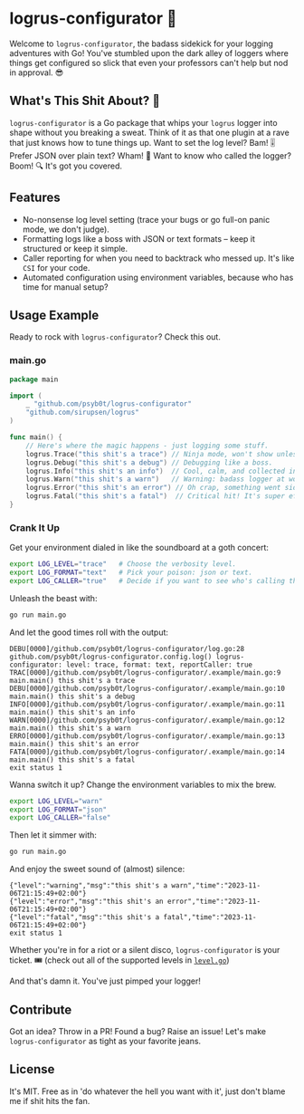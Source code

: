 # logrus-configurator 🤖

Welcome to `logrus-configurator`, the badass sidekick for your logging adventures with Go! You've stumbled upon the dark alley of loggers where things get configured so slick that even your professors can't help but nod in approval. 😎

## What's This Shit About? 💩

`logrus-configurator` is a Go package that whips your `logrus` logger into shape without you breaking a sweat. Think of it as that one plugin at a rave that just knows how to tune things up. Want to set the log level? Bam! 🎚️ Prefer JSON over plain text? Wham! 📄 Want to know who called the logger? Boom! 🔍 It's got you covered.

## Features

- No-nonsense log level setting (trace your bugs or go full-on panic mode, we don't judge).
- Formatting logs like a boss with JSON or text formats – keep it structured or keep it simple.
- Caller reporting for when you need to backtrack who messed up. It's like `CSI` for your code.
- Automated configuration using environment variables, because who has time for manual setup?

## Usage Example

Ready to rock with `logrus-configurator`? Check this out.

### main.go

```go
package main

import (
	_ "github.com/psyb0t/logrus-configurator"
	"github.com/sirupsen/logrus"
)

func main() {
	// Here's where the magic happens - just logging some stuff.
	logrus.Trace("this shit's a trace") // Ninja mode, won't show unless you want it to.
	logrus.Debug("this shit's a debug") // Debugging like a boss.
	logrus.Info("this shit's an info")  // Cool, calm, and collected info.
	logrus.Warn("this shit's a warn")   // Warning: badass logger at work.
	logrus.Error("this shit's an error") // Oh crap, something went sideways.
	logrus.Fatal("this shit's a fatal")  // Critical hit! It's super effective!
}
```

### Crank It Up

Get your environment dialed in like the soundboard at a goth concert:

```bash
export LOG_LEVEL="trace"   # Choose the verbosity level.
export LOG_FORMAT="text"   # Pick your poison: json or text.
export LOG_CALLER="true"   # Decide if you want to see who's calling the logs.
```

Unleash the beast with:

```bash
go run main.go
```

And let the good times roll with the output:

```plaintext
DEBU[0000]/github.com/psyb0t/logrus-configurator/log.go:28 github.com/psyb0t/logrus-configurator.config.log() logrus-configurator: level: trace, format: text, reportCaller: true
TRAC[0000]/github.com/psyb0t/logrus-configurator/.example/main.go:9 main.main() this shit's a trace
DEBU[0000]/github.com/psyb0t/logrus-configurator/.example/main.go:10 main.main() this shit's a debug
INFO[0000]/github.com/psyb0t/logrus-configurator/.example/main.go:11 main.main() this shit's an info
WARN[0000]/github.com/psyb0t/logrus-configurator/.example/main.go:12 main.main() this shit's a warn
ERRO[0000]/github.com/psyb0t/logrus-configurator/.example/main.go:13 main.main() this shit's an error
FATA[0000]/github.com/psyb0t/logrus-configurator/.example/main.go:14 main.main() this shit's a fatal
exit status 1
```

Wanna switch it up? Change the environment variables to mix the brew.

```bash
export LOG_LEVEL="warn"
export LOG_FORMAT="json"
export LOG_CALLER="false"
```

Then let it simmer with:

```bash
go run main.go
```

And enjoy the sweet sound of (almost) silence:

```plaintext
{"level":"warning","msg":"this shit's a warn","time":"2023-11-06T21:15:49+02:00"}
{"level":"error","msg":"this shit's an error","time":"2023-11-06T21:15:49+02:00"}
{"level":"fatal","msg":"this shit's a fatal","time":"2023-11-06T21:15:49+02:00"}
exit status 1
```

Whether you're in for a riot or a silent disco, `logrus-configurator` is your ticket. 🎟️ (check out all of the supported levels in [`level.go`](level.go))

And that's damn it. You've just pimped your logger!

## Contribute

Got an idea? Throw in a PR! Found a bug? Raise an issue! Let's make `logrus-configurator` as tight as your favorite jeans.

## License

It's MIT. Free as in 'do whatever the hell you want with it', just don't blame me if shit hits the fan.

